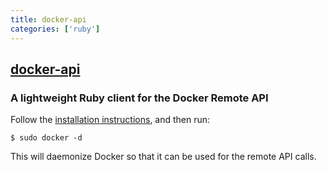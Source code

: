 ```yaml
---
title: docker-api
categories: ['ruby']
---
```

## [docker-api](https://github.com/upserve/docker-api)

### A lightweight Ruby client for the Docker Remote API


Follow the [installation instructions](https://docs.docker.com/install/), and then run:

```shell
$ sudo docker -d
```

This will daemonize Docker so that it can be used for the remote API calls.
